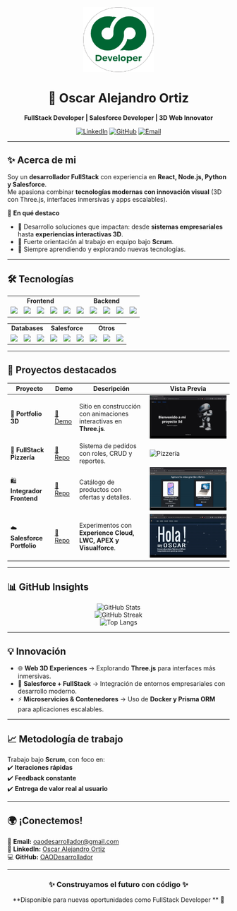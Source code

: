 <div align="center">

<img src="/iconos/LogoSinFondo.png" alt="Logo" width="160"/>

# 🚀 Oscar Alejandro Ortiz  
**FullStack Developer | Salesforce Developer | 3D Web Innovator**

[![LinkedIn](https://img.shields.io/badge/LinkedIn-OscarOrtiz-blue?style=flat&logo=linkedin)](https://www.linkedin.com/in/oscar-alejandro-ortiz-programadorpython/)
[![GitHub](https://img.shields.io/badge/GitHub-OAODesarrollador-black?style=flat&logo=github)](https://github.com/OAODesarrollador)
[![Email](https://img.shields.io/badge/Email-oaodesarrollador%40gmail.com-red?style=flat&logo=gmail)](mailto:oaodesarrollador@gmail.com)

</div>

---

## ✨ Acerca de mi
Soy un **desarrollador FullStack** con experiencia en **React, Node.js, Python y Salesforce**.  
Me apasiona combinar **tecnologías modernas con innovación visual** (3D con Three.js, interfaces inmersivas y apps escalables).  

🔹 **En qué destaco**  
- 🚀 Desarrollo soluciones que impactan: desde **sistemas empresariales** hasta **experiencias interactivas 3D**.  
- 🤝 Fuerte orientación al trabajo en equipo bajo **Scrum**.  
- 🌱 Siempre aprendiendo y explorando nuevas tecnologías.  

---

## 🛠️ Tecnologías
<div align="center">

<table>
<tr>
<td align="center" colspan="5"><b>Frontend</b></td>
<td align="center" colspan="5"><b>Backend</b></td>
</tr>
<tr>
<td><img src="https://img.shields.io/badge/React-61DAFB?style=for-the-badge&logo=react"/></td>
<td><img src="https://img.shields.io/badge/JavaScript-yellow?style=for-the-badge&logo=javascript"/></td>
<td><img src="https://img.shields.io/badge/Bootstrap-563d7c?style=for-the-badge&logo=bootstrap"/></td>
<td><img src="https://img.shields.io/badge/Svelte-FF3E00?style=for-the-badge&logo=svelte"/></td>
<td><img src="https://img.shields.io/badge/CSS-blue?style=for-the-badge&logo=css3"/></td>
<td><img src="https://img.shields.io/badge/Node.js-green?style=for-the-badge&logo=node.js"/></td>
<td><img src="https://img.shields.io/badge/Express-000000?style=for-the-badge&logo=express"/></td>
<td><img src="https://img.shields.io/badge/Python-3776AB?style=for-the-badge&logo=python"/></td>
<td><img src="https://img.shields.io/badge/Postman-FF6C37?style=for-the-badge&logo=postman"/></td>
<td><img src="https://img.shields.io/badge/Git-F05032?style=for-the-badge&logo=git"/></td>
</tr>
</table>

<table>
<tr>
<td align="center" colspan="3"><b>Databases</b></td>
<td align="center" colspan="3"><b>Salesforce</b></td>
<td align="center" colspan="3"><b>Otros</b></td>
</tr>
<tr>
<td><img src="https://img.shields.io/badge/PostgreSQL-316192?style=for-the-badge&logo=postgresql"/></td>
<td><img src="https://img.shields.io/badge/MongoDB-4EA94B?style=for-the-badge&logo=mongodb"/></td>
<td><img src="https://img.shields.io/badge/SQL-blue?style=for-the-badge&logo=databricks"/></td>
<td><img src="https://img.shields.io/badge/LWC-00A1E0?style=for-the-badge&logo=salesforce"/></td>
<td><img src="https://img.shields.io/badge/APEX-009EDB?style=for-the-badge&logo=salesforce"/></td>
<td><img src="https://img.shields.io/badge/Visualforce-00A1E0?style=for-the-badge&logo=salesforce"/></td>
<td><img src="https://img.shields.io/badge/Docker-2496ED?style=for-the-badge&logo=docker"/></td>
<td><img src="https://img.shields.io/badge/Prisma-2D3748?style=for-the-badge&logo=prisma"/></td>
<td><img src="https://img.shields.io/badge/GitHub-black?style=for-the-badge&logo=github"/></td>
</tr>
</table>

</div>

---

## 🌟 Proyectos destacados
<div align="center">

| Proyecto | Demo | Descripción | Vista Previa |
|----------|------|-------------|--------------|
| 🎨 **Portfolio 3D** | [🔗 Demo](https://portfolio3d-k5ma.onrender.com/) | Sitio en construcción con animaciones interactivas en **Three.js**. | ![Portfolio 3D](https://github.com/OAODesarrollador/OAODesarrollador/blob/main/portfolio3d.gif) |
| 🍕 **FullStack Pizzería** | [🔗 Repo](https://github.com/OAODesarrollador/FullStackPizzeria) | Sistema de pedidos con roles, CRUD y reportes. | ![Pizzería](https://github.com/OAODesarrollador/OAODesarrollador/blob/main/iconos/pizzeria.gif) |
| 🛍️ **Integrador Frontend** | [🔗 Repo](https://github.com/OAODesarrollador/integradorUno.github.io) | Catálogo de productos con ofertas y detalles. | ![Integrador](https://github.com/OAODesarrollador/OAODesarrollador/blob/main/iconos/ProyectoIntegrador.gif) |
| ☁️ **Salesforce Portfolio** | [🔗 Repo](https://github.com/OAODesarrollador/PortfolioSalesforce) | Experimentos con **Experience Cloud, LWC, APEX y Visualforce**. | ![Salesforce](https://github.com/OAODesarrollador/OAODesarrollador/blob/main/iconos/PortfolioSalesforce.gif) |

</div>

---

## 📊 GitHub Insights
<div align="center">

![GitHub Stats](https://github-readme-stats.vercel.app/api?username=OAODesarrollador&show_icons=true&theme=tokyonight)  
![GitHub Streak](https://streak-stats.demolab.com/?user=OAODesarrollador&theme=tokyonight)  
![Top Langs](https://github-readme-stats.vercel.app/api/top-langs/?username=OAODesarrollador&layout=compact&theme=tokyonight)

</div>

---

## 💡 Innovación
- 🌐 **Web 3D Experiences** → Explorando **Three.js** para interfaces más inmersivas.  
- 🔗 **Salesforce + FullStack** → Integración de entornos empresariales con desarrollo moderno.  
- ⚡ **Microservicios & Contenedores** → Uso de **Docker y Prisma ORM** para aplicaciones escalables.  

---

## 📈 Metodología de trabajo
Trabajo bajo **Scrum**, con foco en:  
✔️ **Iteraciones rápidas**  
✔️ **Feedback constante**  
✔️ **Entrega de valor real al usuario**  

---

## 🌍 ¡Conectemos!
📩 **Email:** [oaodesarrollador@gmail.com](mailto:oaodesarrollador@gmail.com)  
🔗 **LinkedIn:** [Oscar Alejandro Ortiz](https://www.linkedin.com/in/oscar-alejandro-ortiz-programadorpython/)  
💻 **GitHub:** [OAODesarrollador](https://github.com/OAODesarrollador)  

---

<div align="center">

### ✨ Construyamos el futuro con código ✨  
**Disponible para nuevas oportunidades como FullStack Developer ** 🚀

</div>

